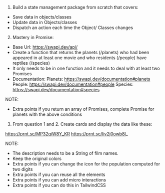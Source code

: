 1. Build a state management package from scratch that covers:
 - Save data in objects/classes
 - Update data in Objects/classes
 - Dispatch an action each time the Object/ Classes changes

2. Mastery in Promise:
 - Base Url: https://swapi.dev/api/
 - Create a function that returns the planets (/planets) who had been appeared in at least one movie and who residents (/people) have reptiles (/species)
 - It only needs to be in one function and it needs to deal with at least two Promises
- Documentation: Planets: https://swapi.dev/documentation#planets People: https://swapi.dev/documentation#people Species: https://swapi.dev/documentation#species

NOTE:
- Extra points if you return an array of Promises, complete Promise for planets with the above conditions













3. From question 1 and 2. Create cards and display the data like these:

 https://prnt.sc/MP32qiW8Y_KR
 https://prnt.sc/Iiv2j0owb8l_

NOTE:
- The description needs to be a String of film names.
- Keep the original colors
- Extra points if you can change the icon for the population computed for two digits
- Extra points if you can reuse all the elements
- Extra points if you can add micro interactions
- Extra points if you can do this in TailwindCSS
